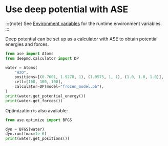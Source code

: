 # Use deep potential with ASE

:::{note}
See [Environment variables](../env.md) for the runtime environment variables.
:::

Deep potential can be set up as a calculator with ASE to obtain potential energies and forces.

```python
from ase import Atoms
from deepmd.calculator import DP

water = Atoms(
    "H2O",
    positions=[(0.7601, 1.9270, 1), (1.9575, 1, 1), (1.0, 1.0, 1.0)],
    cell=[100, 100, 100],
    calculator=DP(model="frozen_model.pb"),
)
print(water.get_potential_energy())
print(water.get_forces())
```

Optimization is also available:

```python
from ase.optimize import BFGS

dyn = BFGS(water)
dyn.run(fmax=1e-6)
print(water.get_positions())
```

